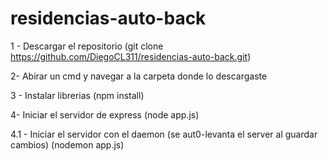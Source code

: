 # residencias-auto-back

1 - Descargar el repositorio
    (git clone https://github.com/DiegoCL311/residencias-auto-back.git)

2- Abirar un cmd y navegar a la carpeta donde lo descargaste
    
3 - Instalar librerias
     (npm install)
     
4- Iniciar el servidor de express
     (node app.js)
     
4.1 - Iniciar el servidor con el daemon (se aut0-levanta el server al guardar cambios)
    (nodemon app.js)
